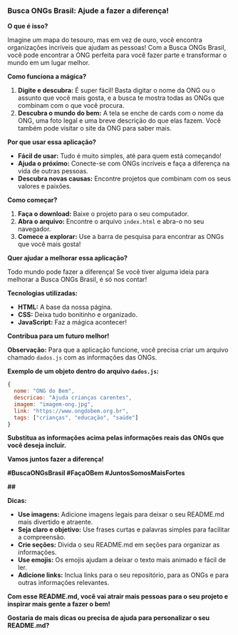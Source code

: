 ### Busca ONGs Brasil: Ajude a fazer a diferença! 

**O que é isso?**

Imagine um mapa do tesouro, mas em vez de ouro, você encontra organizações incríveis que ajudam as pessoas! Com a Busca ONGs Brasil, você pode encontrar a ONG perfeita para você fazer parte e transformar o mundo em um lugar melhor.

**Como funciona a mágica?**

1. **Digite e descubra:** É super fácil! Basta digitar o nome da ONG ou o assunto que você mais gosta, e a busca te mostra todas as ONGs que combinam com o que você procura.
2. **Descubra o mundo do bem:** A tela se enche de cards com o nome da ONG, uma foto legal e uma breve descrição do que elas fazem. Você também pode visitar o site da ONG para saber mais.

**Por que usar essa aplicação?**

* **Fácil de usar:** Tudo é muito simples, até para quem está começando!
* **Ajuda o próximo:** Conecte-se com ONGs incríveis e faça a diferença na vida de outras pessoas.
* **Descubra novas causas:** Encontre projetos que combinam com os seus valores e paixões.

**Como começar?**

1. **Faça o download:** Baixe o projeto para o seu computador.
2. **Abra o arquivo:** Encontre o arquivo `index.html` e abra-o no seu navegador.
3. **Comece a explorar:** Use a barra de pesquisa para encontrar as ONGs que você mais gosta!

**Quer ajudar a melhorar essa aplicação?**

Todo mundo pode fazer a diferença! Se você tiver alguma ideia para melhorar a Busca ONGs Brasil, é só nos contar!

**Tecnologias utilizadas:**

* **HTML:** A base da nossa página.
* **CSS:** Deixa tudo bonitinho e organizado.
* **JavaScript:** Faz a mágica acontecer!

**Contribua para um futuro melhor!**

**Observação:** Para que a aplicação funcione, você precisa criar um arquivo chamado `dados.js` com as informações das ONGs.

**Exemplo de um objeto dentro do arquivo `dados.js`:**

```javascript
{
  nome: "ONG do Bem",
  descricao: "Ajuda crianças carentes",
  imagem: "imagem-ong.jpg",
  link: "https://www.ongdobem.org.br",
  tags: ["crianças", "educação", "saúde"]
}
```

**Substitua as informações acima pelas informações reais das ONGs que você deseja incluir.**

**Vamos juntos fazer a diferença!**

**#BuscaONGsBrasil #FaçaOBem #JuntosSomosMaisFortes**

**##**

**Dicas:**

* **Use imagens:** Adicione imagens legais para deixar o seu README.md mais divertido e atraente.
* **Seja claro e objetivo:** Use frases curtas e palavras simples para facilitar a compreensão.
* **Crie seções:** Divida o seu README.md em seções para organizar as informações.
* **Use emojis:** Os emojis ajudam a deixar o texto mais animado e fácil de ler.
* **Adicione links:** Inclua links para o seu repositório, para as ONGs e para outras informações relevantes.

**Com esse README.md, você vai atrair mais pessoas para o seu projeto e inspirar mais gente a fazer o bem!**

**Gostaria de mais dicas ou precisa de ajuda para personalizar o seu README.md?**
